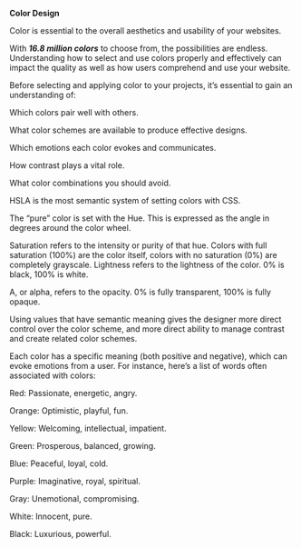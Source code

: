 <b>Color Design</b>

Color is essential to the overall aesthetics and usability of your websites.

With <strong><em>16.8 million colors</em></strong> to choose from, the possibilities are endless. Understanding how to select and use colors properly and effectively can impact the quality as well as how users comprehend and use your website.

Before selecting and applying color to your projects, it’s essential to gain an understanding of:

Which colors pair well with others.

What color schemes are available to produce effective designs.

Which emotions each color evokes and communicates.

How contrast plays a vital role.

What color combinations you should avoid.

HSLA is the most semantic system of setting colors with CSS.

The “pure” color is set with the Hue. This is expressed as the angle in degrees around the color wheel.

Saturation refers to the intensity or purity of that hue. Colors with full saturation (100%) are the color itself, colors with no saturation (0%) are completely grayscale.
Lightness refers to the lightness of the color. 0% is black, 100% is white.

A, or alpha, refers to the opacity. 0% is fully transparent, 100% is fully opaque.

Using values that have semantic meaning gives the designer more direct control over the color scheme, and more direct ability to manage contrast and create related color schemes.

Each color has a specific meaning (both positive and negative), which can evoke emotions from a user. For instance, here’s a list of words often associated with colors:

Red: Passionate, energetic, angry.

Orange: Optimistic, playful, fun.

Yellow: Welcoming, intellectual, impatient.

Green: Prosperous, balanced, growing.

Blue: Peaceful, loyal, cold.

Purple: Imaginative, royal, spiritual.

Gray: Unemotional, compromising.

White: Innocent, pure.

Black: Luxurious, powerful.
